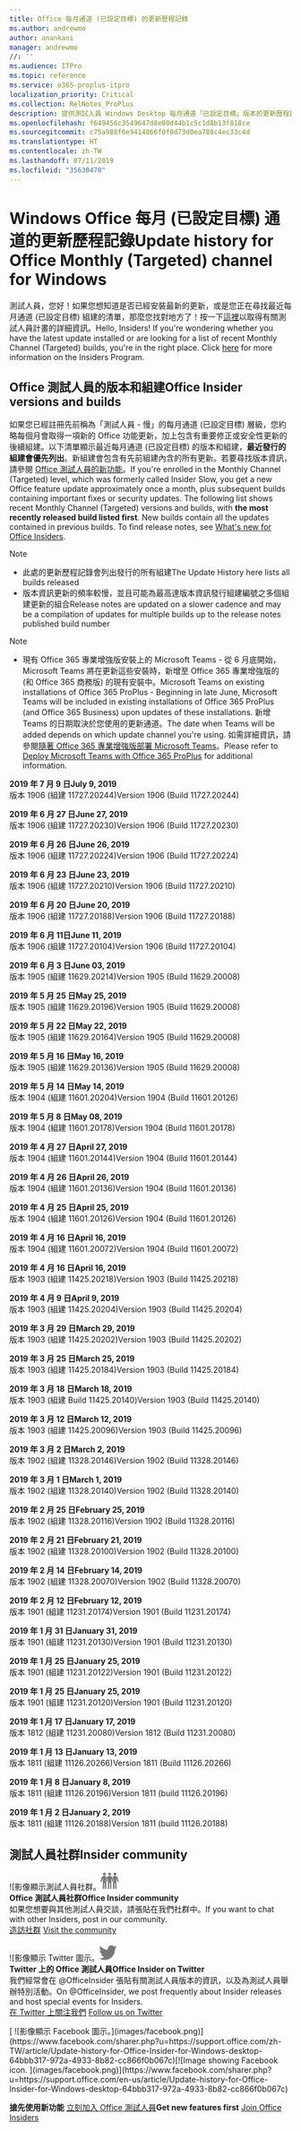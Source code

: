 ```yaml
---
title: Office 每月通道 (已設定目標) 的更新歷程記錄
ms.author: andrewmo
author: anankani
manager: andrewmo
//: ''
ms.audience: ITPro
ms.topic: reference
ms.service: o365-proplus-itpro
localization_priority: Critical
ms.collection: RelNotes_ProPlus
description: 提供測試人員 Windows Desktop 每月通道「已設定目標」版本的更新歷程記錄
ms.openlocfilehash: f649456c3549647d8e80d44b1c5c1d8b13f818ce
ms.sourcegitcommit: c75a988f6e9414866f0f0d73d0ea788c4ec33c4d
ms.translationtype: HT
ms.contentlocale: zh-TW
ms.lasthandoff: 07/11/2019
ms.locfileid: "35630470"
---
```

# <a name="update-history-for-office-monthly-targeted-channel-for-windows"></a><span data-ttu-id="b985b-103">Windows Office 每月 (已設定目標) 通道的更新歷程記錄</span><span class="sxs-lookup"><span data-stu-id="b985b-103">Update history for Office Monthly (Targeted) channel for Windows</span></span>

<span data-ttu-id="b985b-p101">測試人員，您好！如果您想知道是否已經安裝最新的更新，或是您正在尋找最近每月通道 (已設定目標) 組建的清單，那麼您找對地方了！按一下[這裡](https://insider.office.com/)以取得有關測試人員計畫的詳細資訊。</span><span class="sxs-lookup"><span data-stu-id="b985b-p101">Hello, Insiders! If you're wondering whether you have the latest update installed or are looking for a list of recent Monthly Channel (Targeted) builds, you're in the right place. Click [here](https://insider.office.com/) for more information on the Insiders Program.</span></span>

## <a name="office-insider-versions-and-builds"></a><span data-ttu-id="b985b-107">Office 測試人員的版本和組建</span><span class="sxs-lookup"><span data-stu-id="b985b-107">Office Insider versions and builds</span></span>

<span data-ttu-id="b985b-p102">如果您已經註冊先前稱為「測試人員 - 慢」的每月通道 (已設定目標) 層級，您約略每個月會取得一項新的 Office 功能更新，加上包含有重要修正或安全性更新的後續組建。以下清單顯示最近每月通道 (已設定目標) 的版本和組建，**最近發行的組建會優先列出**。新組建會包含有先前組建內含的所有更新。若要尋找版本資訊，請參閱 [Office 測試人員的新功能](https://support.office.com/zh-TW/article/what-s-new-for-office-insiders-c152d1e2-96ff-4ce9-8c14-e74e13847a24)。</span><span class="sxs-lookup"><span data-stu-id="b985b-p102">If you're enrolled in the Monthly Channel (Targeted) level, which was formerly called Insider Slow, you get a new Office feature update approximately once a month, plus subsequent builds containing important fixes or security updates. The following list shows recent Monthly Channel (Targeted) versions and builds, with **the most recently released build listed first**. New builds contain all the updates contained in previous builds. To find release notes, see [What's new for Office Insiders](https://support.office.com/en-us/article/what-s-new-for-office-insiders-c152d1e2-96ff-4ce9-8c14-e74e13847a24).</span></span>

> [!NOTE]
> - <span data-ttu-id="b985b-112">此處的更新歷程記錄會列出發行的所有組建</span><span class="sxs-lookup"><span data-stu-id="b985b-112">The Update History here lists all builds released</span></span>
> - <span data-ttu-id="b985b-113">版本資訊更新的頻率較慢，並且可能為最高達版本資訊發行組建編號之多個組建更新的組合</span><span class="sxs-lookup"><span data-stu-id="b985b-113">Release notes are updated on a slower cadence and may be a compilation of updates for multiple builds up to the release notes published build number</span></span>

 > [!NOTE]
> - <span data-ttu-id="b985b-114">現有 Office 365 專業增強版安裝上的 Microsoft Teams - 從 6 月底開始，Microsoft Teams 將在更新這些安裝時，新增至 Office 365 專業增強版的 (和 Office 365 商務版) 的現有安裝中。</span><span class="sxs-lookup"><span data-stu-id="b985b-114">Microsoft Teams on existing installations of Office 365 ProPlus - Beginning in late June, Microsoft Teams will be included in existing installations of Office 365 ProPlus (and Office 365 Business) upon updates of these installations.</span></span> <span data-ttu-id="b985b-115">新增 Teams 的日期取決於您使用的更新通道。</span><span class="sxs-lookup"><span data-stu-id="b985b-115">The date when Teams will be added depends on which update channel you're using.</span></span> <span data-ttu-id="b985b-116">如需詳細資訊，請參閱[隨著 Office 365 專業增強版部署 Microsoft Teams](https://docs.microsoft.com/zh-TW/deployoffice/teams-install)。</span><span class="sxs-lookup"><span data-stu-id="b985b-116">Please refer to [Deploy Microsoft Teams with Office 365 ProPlus](https://docs.microsoft.com/en-us/deployoffice/teams-install) for additional information.</span></span>

[//]: # (請勿移除)

<span data-ttu-id="b985b-118">**2019 年 7 月 9 日**</span><span class="sxs-lookup"><span data-stu-id="b985b-118">**July 9, 2019**</span></span><br/>
<span data-ttu-id="b985b-119">版本 1906 (組建 11727.20244)</span><span class="sxs-lookup"><span data-stu-id="b985b-119">Version 1906 (Build 11727.20244)</span></span><br/>

<span data-ttu-id="b985b-120">**2019 年 6 月 27 日**</span><span class="sxs-lookup"><span data-stu-id="b985b-120">**June 27, 2019**</span></span><br/>
<span data-ttu-id="b985b-121">版本 1906 (組建 11727.20230)</span><span class="sxs-lookup"><span data-stu-id="b985b-121">Version 1906 (Build 11727.20230)</span></span><br/>

<span data-ttu-id="b985b-122">**2019 年 6 月 26 日**</span><span class="sxs-lookup"><span data-stu-id="b985b-122">**June 26, 2019**</span></span><br/>
<span data-ttu-id="b985b-123">版本 1906 (組建 11727.20224)</span><span class="sxs-lookup"><span data-stu-id="b985b-123">Version 1906 (Build 11727.20224)</span></span><br/>

<span data-ttu-id="b985b-124">**2019 年 6 月 23 日**</span><span class="sxs-lookup"><span data-stu-id="b985b-124">**June 23, 2019**</span></span><br/>
<span data-ttu-id="b985b-125">版本 1906 (組建 11727.20210)</span><span class="sxs-lookup"><span data-stu-id="b985b-125">Version 1906 (Build 11727.20210)</span></span><br/>

<span data-ttu-id="b985b-126">**2019 年 6 月 20 日**</span><span class="sxs-lookup"><span data-stu-id="b985b-126">**June 20, 2019**</span></span><br/>
<span data-ttu-id="b985b-127">版本 1906 (組建 11727.20188)</span><span class="sxs-lookup"><span data-stu-id="b985b-127">Version 1906 (Build 11727.20188)</span></span><br/>

<span data-ttu-id="b985b-128">**2019 年 6 月 11日**</span><span class="sxs-lookup"><span data-stu-id="b985b-128">**June 11, 2019**</span></span><br/>
<span data-ttu-id="b985b-129">版本 1906 (組建 11727.20104)</span><span class="sxs-lookup"><span data-stu-id="b985b-129">Version 1906 (Build 11727.20104)</span></span><br/>

<span data-ttu-id="b985b-130">**2019 年 6 月 3 日**</span><span class="sxs-lookup"><span data-stu-id="b985b-130">**June 03, 2019**</span></span><br/>
<span data-ttu-id="b985b-131">版本 1905 (組建 11629.20214)</span><span class="sxs-lookup"><span data-stu-id="b985b-131">Version 1905 (Build 11629.20008)</span></span><br/>

<span data-ttu-id="b985b-132">**2019 年 5 月 25 日**</span><span class="sxs-lookup"><span data-stu-id="b985b-132">**May 25, 2019**</span></span><br/>
<span data-ttu-id="b985b-133">版本 1905 (組建 11629.20196)</span><span class="sxs-lookup"><span data-stu-id="b985b-133">Version 1905 (Build 11629.20008)</span></span><br/>

<span data-ttu-id="b985b-134">**2019 年 5 月 22 日**</span><span class="sxs-lookup"><span data-stu-id="b985b-134">**May 22, 2019**</span></span><br/> <span data-ttu-id="b985b-135">版本 1905 (組建 11629.20164)</span><span class="sxs-lookup"><span data-stu-id="b985b-135">Version 1905 (Build 11629.20008)</span></span><br/>

<span data-ttu-id="b985b-136">**2019 年 5 月 16 日**</span><span class="sxs-lookup"><span data-stu-id="b985b-136">**May 16, 2019**</span></span><br/>
<span data-ttu-id="b985b-137">版本 1905 (組建 11629.20136)</span><span class="sxs-lookup"><span data-stu-id="b985b-137">Version 1905 (Build 11629.20008)</span></span><br/>

<span data-ttu-id="b985b-138">**2019 年 5 月 14 日**</span><span class="sxs-lookup"><span data-stu-id="b985b-138">**May 14, 2019**</span></span><br/>
<span data-ttu-id="b985b-139">版本 1904 (組建 11601.20204)</span><span class="sxs-lookup"><span data-stu-id="b985b-139">Version 1904 (Build 11601.20126)</span></span><br/>

<span data-ttu-id="b985b-140">**2019 年 5 月 8 日**</span><span class="sxs-lookup"><span data-stu-id="b985b-140">**May 08, 2019**</span></span><br/>
<span data-ttu-id="b985b-141">版本 1904 (組建 11601.20178)</span><span class="sxs-lookup"><span data-stu-id="b985b-141">Version 1904 (Build 11601.20178)</span></span><br/>

<span data-ttu-id="b985b-142">**2019 年 4 月 27 日**</span><span class="sxs-lookup"><span data-stu-id="b985b-142">**April 27, 2019**</span></span><br/>
<span data-ttu-id="b985b-143">版本 1904 (組建 11601.20144)</span><span class="sxs-lookup"><span data-stu-id="b985b-143">Version 1904 (Build 11601.20144)</span></span><br/>

<span data-ttu-id="b985b-144">**2019 年 4 月 26 日**</span><span class="sxs-lookup"><span data-stu-id="b985b-144">**April 26, 2019**</span></span><br/>
<span data-ttu-id="b985b-145">版本 1904 (組建 11601.20136)</span><span class="sxs-lookup"><span data-stu-id="b985b-145">Version 1904 (Build 11601.20136)</span></span><br/>

<span data-ttu-id="b985b-146">**2019 年 4 月 25 日**</span><span class="sxs-lookup"><span data-stu-id="b985b-146">**April 25, 2019**</span></span><br/>
<span data-ttu-id="b985b-147">版本 1904 (組建 11601.20126)</span><span class="sxs-lookup"><span data-stu-id="b985b-147">Version 1904 (Build 11601.20126)</span></span><br/>

<span data-ttu-id="b985b-148">**2019 年 4 月 16 日**</span><span class="sxs-lookup"><span data-stu-id="b985b-148">**April 16, 2019**</span></span><br/>
<span data-ttu-id="b985b-149">版本 1904 (組建 11601.20072)</span><span class="sxs-lookup"><span data-stu-id="b985b-149">Version 1904 (Build 11601.20072)</span></span><br/>

<span data-ttu-id="b985b-150">**2019 年 4 月 16 日**</span><span class="sxs-lookup"><span data-stu-id="b985b-150">**April 16, 2019**</span></span><br/>
<span data-ttu-id="b985b-151">版本 1903 (組建 11425.20218)</span><span class="sxs-lookup"><span data-stu-id="b985b-151">Version 1903 (Build 11425.20218)</span></span><br/>

<span data-ttu-id="b985b-152">**2019 年 4 月 9 日**</span><span class="sxs-lookup"><span data-stu-id="b985b-152">**April 9, 2019**</span></span><br/>
<span data-ttu-id="b985b-153">版本 1903 (組建 11425.20204)</span><span class="sxs-lookup"><span data-stu-id="b985b-153">Version 1903 (Build 11425.20204)</span></span><br/>

<span data-ttu-id="b985b-154">**2019 年 3 月 29 日**</span><span class="sxs-lookup"><span data-stu-id="b985b-154">**March 29, 2019**</span></span><br/> <span data-ttu-id="b985b-155">版本 1903 (組建 11425.20202)</span><span class="sxs-lookup"><span data-stu-id="b985b-155">Version 1903 (Build 11425.20202)</span></span><br/>

<span data-ttu-id="b985b-156">**2019 年 3 月 25 日**</span><span class="sxs-lookup"><span data-stu-id="b985b-156">**March 25, 2019**</span></span><br/> <span data-ttu-id="b985b-157">版本 1903 (組建 11425.20184)</span><span class="sxs-lookup"><span data-stu-id="b985b-157">Version 1903 (Build 11425.20184)</span></span><br/>

<span data-ttu-id="b985b-158">**2019 年 3 月 18 日**</span><span class="sxs-lookup"><span data-stu-id="b985b-158">**March 18, 2019**</span></span><br/> <span data-ttu-id="b985b-159">版本 1903 (組建 Build 11425.20140)</span><span class="sxs-lookup"><span data-stu-id="b985b-159">Version 1903 (Build 11425.20140)</span></span><br/>

<span data-ttu-id="b985b-160">**2019 年 3 月 12 日**</span><span class="sxs-lookup"><span data-stu-id="b985b-160">**March 12, 2019**</span></span><br/> <span data-ttu-id="b985b-161">版本 1903 (組建 11425.20096)</span><span class="sxs-lookup"><span data-stu-id="b985b-161">Version 1903 (Build 11425.20096)</span></span><br/>

<span data-ttu-id="b985b-162">**2019 年 3 月 2 日**</span><span class="sxs-lookup"><span data-stu-id="b985b-162">**March 2, 2019**</span></span><br/> <span data-ttu-id="b985b-163">版本 1902 (組建 11328.20146)</span><span class="sxs-lookup"><span data-stu-id="b985b-163">Version 1902 (Build 11328.20146)</span></span><br/>

<span data-ttu-id="b985b-164">**2019 年 3 月 1 日**</span><span class="sxs-lookup"><span data-stu-id="b985b-164">**March 1, 2019**</span></span><br/> <span data-ttu-id="b985b-165">版本 1902 (組建 11328.20140)</span><span class="sxs-lookup"><span data-stu-id="b985b-165">Version 1902 (Build 11328.20140)</span></span><br/>

<span data-ttu-id="b985b-166">**2019 年 2 月 25 日**</span><span class="sxs-lookup"><span data-stu-id="b985b-166">**February 25, 2019**</span></span><br/> <span data-ttu-id="b985b-167">版本 1902 (組建 11328.20116)</span><span class="sxs-lookup"><span data-stu-id="b985b-167">Version 1902 (Build 11328.20116)</span></span><br/>

<span data-ttu-id="b985b-168">**2019 年 2 月 21 日**</span><span class="sxs-lookup"><span data-stu-id="b985b-168">**February 21, 2019**</span></span><br/> <span data-ttu-id="b985b-169">版本 1902 (組建 11328.20100)</span><span class="sxs-lookup"><span data-stu-id="b985b-169">Version 1902 (Build 11328.20100)</span></span><br/>

<span data-ttu-id="b985b-170">**2019 年 2 月 14 日**</span><span class="sxs-lookup"><span data-stu-id="b985b-170">**February 14, 2019**</span></span><br/> <span data-ttu-id="b985b-171">版本 1902 (組建 11328.20070)</span><span class="sxs-lookup"><span data-stu-id="b985b-171">Version 1902 (Build 11328.20070)</span></span><br/>

<span data-ttu-id="b985b-172">**2019 年 2 月 12 日**</span><span class="sxs-lookup"><span data-stu-id="b985b-172">**February 12, 2019**</span></span><br/> <span data-ttu-id="b985b-173">版本 1901 (組建 11231.20174)</span><span class="sxs-lookup"><span data-stu-id="b985b-173">Version 1901 (Build 11231.20174)</span></span><br/>

<span data-ttu-id="b985b-174">**2019 年 1 月 31 日**</span><span class="sxs-lookup"><span data-stu-id="b985b-174">**January 31, 2019**</span></span><br/> <span data-ttu-id="b985b-175">版本 1901 (組建 11231.20130)</span><span class="sxs-lookup"><span data-stu-id="b985b-175">Version 1901 (Build 11231.20130)</span></span><br/> 

<span data-ttu-id="b985b-176">**2019 年 1 月 25 日**</span><span class="sxs-lookup"><span data-stu-id="b985b-176">**January 25, 2019**</span></span><br/> <span data-ttu-id="b985b-177">版本 1901 (組建 11231.20122)</span><span class="sxs-lookup"><span data-stu-id="b985b-177">Version 1901 (Build 11231.20122)</span></span><br/> 

<span data-ttu-id="b985b-178">**2019 年 1 月 25 日**</span><span class="sxs-lookup"><span data-stu-id="b985b-178">**January 25, 2019**</span></span><br/> <span data-ttu-id="b985b-179">版本 1901 (組建 11231.20120)</span><span class="sxs-lookup"><span data-stu-id="b985b-179">Version 1901 (Build 11231.20120)</span></span><br/> 

<span data-ttu-id="b985b-180">**2019 年 1 月 17 日**</span><span class="sxs-lookup"><span data-stu-id="b985b-180">**January 17, 2019**</span></span><br/> <span data-ttu-id="b985b-181">版本 1812 (組建 11231.20080)</span><span class="sxs-lookup"><span data-stu-id="b985b-181">Version 1812 (Build 11231.20080)</span></span><br/> 

<span data-ttu-id="b985b-182">**2019 年 1 月 13 日**</span><span class="sxs-lookup"><span data-stu-id="b985b-182">**January 13, 2019**</span></span><br/> <span data-ttu-id="b985b-183">版本 1811 (組建 11126.20266)</span><span class="sxs-lookup"><span data-stu-id="b985b-183">Version 1811 (Build 11126.20266)</span></span><br/>

<span data-ttu-id="b985b-184">**2019 年 1 月 8 日**</span><span class="sxs-lookup"><span data-stu-id="b985b-184">**January 8, 2019**</span></span><br/> <span data-ttu-id="b985b-185">版本 1811 (組建 11126.20196)</span><span class="sxs-lookup"><span data-stu-id="b985b-185">Version 1811 (build 11126.20196)</span></span><br/> 

<span data-ttu-id="b985b-186">**2019 年 1 月 2 日**</span><span class="sxs-lookup"><span data-stu-id="b985b-186">**January 2, 2019**</span></span><br/> <span data-ttu-id="b985b-187">版本 1811 (組建 11126.20188)</span><span class="sxs-lookup"><span data-stu-id="b985b-187">Version 1811 (build 11126.20188)</span></span><br/> 


## <a name="insider-community"></a><span data-ttu-id="b985b-188">測試人員社群</span><span class="sxs-lookup"><span data-stu-id="b985b-188">Insider community</span></span>

<span data-ttu-id="b985b-189">![影像顯示測試人員社群。</span><span class="sxs-lookup"><span data-stu-id="b985b-189">![Image showing insider community.</span></span> ](images/insidercommunity.png)<br/>
<span data-ttu-id="b985b-190">**Office 測試人員社群**</span><span class="sxs-lookup"><span data-stu-id="b985b-190">**Office Insider community**</span></span><br/> <span data-ttu-id="b985b-191">如果您想要與其他測試人員交談，請張貼在我們社群中。</span><span class="sxs-lookup"><span data-stu-id="b985b-191">If you want to chat with other Insiders, post in our community.</span></span><br/><span data-ttu-id="b985b-192"> 
[造訪社群](https://go.microsoft.com/fwlink/?linkid=843493)</span><span class="sxs-lookup"><span data-stu-id="b985b-192"> 
[Visit the community](https://go.microsoft.com/fwlink/?linkid=843493)</span></span><br/> 

<span data-ttu-id="b985b-193">![影像顯示 Twitter 圖示。</span><span class="sxs-lookup"><span data-stu-id="b985b-193">![Image showing twitter icon.</span></span> ](images/twitter.png)<br/>
<span data-ttu-id="b985b-194">**Twitter 上的 Office 測試人員**</span><span class="sxs-lookup"><span data-stu-id="b985b-194">**Office Insider on Twitter**</span></span><br/> <span data-ttu-id="b985b-195">我們經常會在 @OfficeInsider 張貼有關測試人員版本的資訊，以及為測試人員舉辦特別活動。</span><span class="sxs-lookup"><span data-stu-id="b985b-195">On @OfficeInsider, we post frequently about Insider releases and host special events for Insiders.</span></span><br/><span data-ttu-id="b985b-196"> 
[在 Twitter 上關注我們](https://go.microsoft.com/fwlink/?linkid=717717)</span><span class="sxs-lookup"><span data-stu-id="b985b-196"> 
[Follow us on Twitter](https://go.microsoft.com/fwlink/?linkid=717717)</span></span><br/> 

<span data-ttu-id="b985b-197">
  [
  ![影像顯示 Facebook 圖示。](images/facebook.png)](https://www.facebook.com/sharer.php?u=https://support.office.com/zh-TW/article/Update-history-for-Office-Insider-for-Windows-desktop-64bbb317-972a-4933-8b82-cc866f0b067c)</span><span class="sxs-lookup"><span data-stu-id="b985b-197">[![Image showing Facebook icon. ](images/facebook.png)](https://www.facebook.com/sharer.php?u=https://support.office.com/en-us/article/Update-history-for-Office-Insider-for-Windows-desktop-64bbb317-972a-4933-8b82-cc866f0b067c)</span></span>       


<span data-ttu-id="b985b-198">**搶先使用新功能**
[立刻加入 Office 測試人員](https://insider.office.com/)</span><span class="sxs-lookup"><span data-stu-id="b985b-198">**Get new features first**
[Join Office Insiders](https://insider.office.com/)</span></span>
